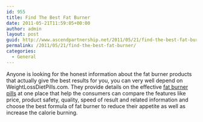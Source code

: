 ```yaml
---
id: 955
title: Find The Best Fat Burner
date: 2011-05-21T11:59:05+00:00
author: admin
layout: post
guid: http://www.ascendpartnership.net/2011/05/21/find-the-best-fat-burner/
permalink: /2011/05/21/find-the-best-fat-burner/
categories:
  - General
---
```

Anyone is looking for the honest information about the fat burner products that actually give the best results for you, you can very well depend on WeightLossDietPills.com. They provide details on the effective [fat burner pills](http://www.weightlossdietpills.com/fat-burners/) at one place that help the consumers can compare the features like price, product safety, quality, speed of result and related information and choose the best formula of fat burner to reduce their appetite as well as increase the calorie burning.
